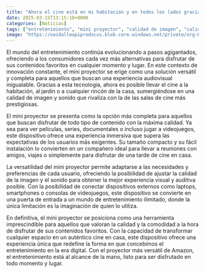 ```yaml
---
title: "Ahora el cine está en mi habitación y en todos los lados gracias al proyector más versátil de Amazon"
date: 2025-03-15T13:15:18+0000
categories: [Noticias]
tags: ["entretenimiento", "mini proyector", "calidad de imagen", "calidad de sonido", "experiencia inmersiva", "dispositivos externos", "cine en casa."]
image: "https://oaidalleapiprodscus.blob.core.windows.net/private/org-HKmKxpuNw3Y88lm4EBrIPq0n/user-ZwiCXOggLL8ZNNKE2g7rXFmV/img-eB7X00KYEDzxVLbmX737fvK0.png?st=2025-03-15T12%3A15%3A17Z&se=2025-03-15T14%3A15%3A17Z&sp=r&sv=2024-08-04&sr=b&rscd=inline&rsct=image/png&skoid=d505667d-d6c1-4a0a-bac7-5c84a87759f8&sktid=a48cca56-e6da-484e-a814-9c849652bcb3&skt=2025-03-14T18%3A16%3A39Z&ske=2025-03-15T18%3A16%3A39Z&sks=b&skv=2024-08-04&sig=fgbrCcfPf9paXgFwUgpcNKIdT73he3oNvcqsAaLPdKw%3D"
---
```


El mundo del entretenimiento continúa evolucionando a pasos agigantados, ofreciendo a los consumidores cada vez más alternativas para disfrutar de sus contenidos favoritos en cualquier momento y lugar. En este contexto de innovación constante, el mini proyector se erige como una solución versátil y completa para aquellos que buscan una experiencia audiovisual inigualable. Gracias a esta tecnología, ahora es posible llevar el cine a la habitación, al jardín o a cualquier rincón de la casa, sumergiéndose en una calidad de imagen y sonido que rivaliza con la de las salas de cine más prestigiosas.

El mini proyector se presenta como la opción más completa para aquellos que buscan disfrutar de todo tipo de contenido con la máxima calidad. Ya sea para ver películas, series, documentales o incluso jugar a videojuegos, este dispositivo ofrece una experiencia inmersiva que supera las expectativas de los usuarios más exigentes. Su tamaño compacto y su fácil instalación lo convierten en un compañero ideal para llevar a reuniones con amigos, viajes o simplemente para disfrutar de una tarde de cine en casa.

La versatilidad del mini proyector permite adaptarse a las necesidades y preferencias de cada usuario, ofreciendo la posibilidad de ajustar la calidad de la imagen y el sonido para obtener la mejor experiencia visual y auditiva posible. Con la posibilidad de conectar dispositivos externos como laptops, smartphones o consolas de videojuegos, este dispositivo se convierte en una puerta de entrada a un mundo de entretenimiento ilimitado, donde la única limitación es la imaginación de quien lo utiliza.

En definitiva, el mini proyector se posiciona como una herramienta imprescindible para aquellos que valoran la calidad y la comodidad a la hora de disfrutar de sus contenidos favoritos. Con la capacidad de transformar cualquier espacio en un auténtico cine en casa, este dispositivo ofrece una experiencia única que redefine la forma en que concebimos el entretenimiento en la era digital. Con el proyector más versátil de Amazon, el entretenimiento está al alcance de la mano, listo para ser disfrutado en todo momento y lugar.
    